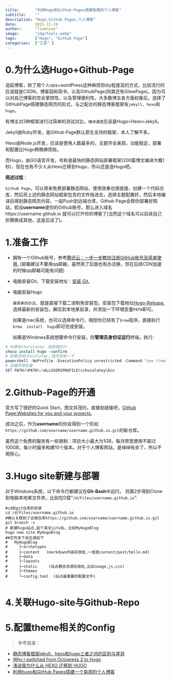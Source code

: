 ```yaml
---
title:       "利用Hugo和Github-Pages搭建免费的个人博客"
subtitle:    ""
description: "Hugo,Github Pages,个人博客"
date:        2021-12-19
author:      "liwenyao"
image:       "img/tools.webp"
tags:        ["Hugo", "Github Page"]
categories:  ["工具" ]
---
```



# 0.为什么选Hugo+Github-Page
说起博客，除了用个人vps+wordPress这种麻烦但diy程度高的方式，比较流行的应该就是CSDN，博客园和简书，以及GithubPage(同类还有GiteePage)。因为可以对自己博客的完全掌控性，以及管理便利性，大多数博主各方面权衡后，选择了GitHubPage搭建静态网页的形式，与之配合的静态博客框架有`jekyll`、`hexo`和`hugo`。

有博主对3种框架进行过简单的测试对比，`编译速度`应该是Hugo>Hexo>Jekyll。

Jekyll由Ruby开发，是Github Page默认原生支持的框架，本人了解不多。

Hexo由Node.js开发，应该是使用人数最多的，主题齐全美观，功能稳定，部署和配置比Hugo稍微麻烦些。

而Hugo，由GO语言开发，号称是最快的静态网站部署框架(200篇博文编译大概1秒)，现在也有不少人从Hexo迁移到Hugo，所以还是选Hugo吧。

**简述过程**：

`Github Page`，可以用来免费部署静态网站，使用效果也很直接，创建一个代码仓库，然后将上述的静态网站框架包含的文件拖进去，选择主题配置好，然后本地编译后得到静态网页内容，一起Push到远端仓库，Github Page会帮你部署好网站，假设**username**是你的Github账号，那么进入域名https://username.github.io 就可以打开你的博客了(当然这个域名可以后续自己折腾换成其他，这是后话了)。
# 1.准备工作
- 拥有一个Github账号，参考[腾讯云：一步一步教你注册GitHub账号及简单使用.](https://cloud.tencent.com/developer/article/1487508)
  (邮箱建议不要用qq邮箱，虽然用了后面也有办法换，但在后续CDN加速的时候qq邮箱可能有问题)
- 电脑安装Git，下载安装地址：[安装 Git.](https://git-scm.com/book/zh/v2/%E8%B5%B7%E6%AD%A5-%E5%AE%89%E8%A3%85-Git)
- 电脑安装Hugo
  
  `最简单的办法`，就是直接下载二进制免安装包，安装包下载地址[Hugo-Release](https://github.com/gohugoio/hugo/releases),选择最新的安装包，解压到本地某目录，并添加一下环境变量`PATH`即可。

  如果是mac系统，也可以选择命令行，相信你已经有了`brew`程序，直接执行`brew  install  hugo`即可完成安装。

  如果是Windows系统想要命令行安装，则**管理员身份证运行**终端，执行:

```powershell
# 如果有chocolatey，就直接执行
choco install hugo -confirm
# 如果没有chocolatey，就先安装一下
powershell -NoProfile -ExecutionPolicy unrestricted -Command "iex ((new-object net.webclient).DownloadString('https://chocolatey.org/install.ps1'))"
# 设置环境变量
SET PATH=%PATH%;%ALLUSERSPROFILE%\chocolatey\bin
```
# 2.Github-Page的开通
官方写了很好的Quick Start，图文并茂的，直接贴链接吧，[Github Page:Websites for you and your projects.](https://pages.github.com/)

成功之后，作为**username**的你会得到一个形如`https://github.com/username/username.github.io.git`的新仓库。

虽然这个免费的服务有一些限制：项目大小最大为1GB，每月带宽使用不超过100GB，每小时最多构建10个版本。对于个人博客网站，是绰绰有余了，所以不用担心。
# 3.Hugo site新建与部署
对于Windows系统，以下命令行都建议在**Git-Bash**中运行。
将第2步得到Clone到电脑本地某文件夹，比如在D盘"`/d/Files/username.github.io`".
```shell
#cd到git仓库的目录
cd /d/Files/username.github.io
#确认关联到了远端仓库https://github.com/username/username.github.io.git
git branch -v
# 新建hugo站点,起个英文site名，比如MyHugoBlog
hugo new site MyHugoBlog
##文件夹下会生成如下
#   MyHugoBlog
#     ├─archetypes
#     ├─content   (markdown内容存放处,一般是content/post/hello.md)
#     ├─data
#     ├─layouts
#     ├─static     (站点静态资源存放处,比如image,js,css)
#     ├─themes     
#     └─config.toml  (站点最重要的配置文件)
      

```
# 4.关联Hugo-site与Github-Repo
# 5.配置theme相关的Config


> 参考链接：

* [静态博客框架jekyll、hexo和hugo三者之间的区别与差异](https://zhuanlan.zhihu.com/p/368407566)
* [Why I switched from Octopress 2 to Hugo](https://conscientiousprogrammer.com/blog/2015/05/31/why-i-switched-from-octopress-2-to-hugo/)
* [浅谈我为什么从 HEXO 迁移到 HUGO](https://sspai.com/post/59904)
* [利用hugo和GitHub Pages搭建一个易用的个人博客](https://thmiao.github.io/posts/first_post/)